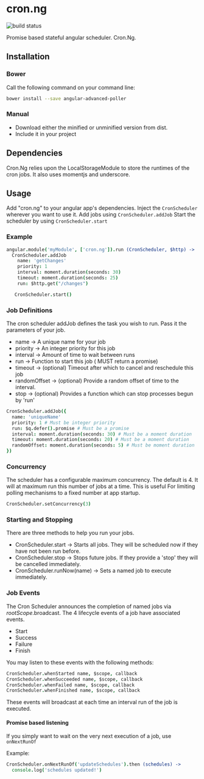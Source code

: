cron.ng
=======

![build status](https://circleci.com/gh/payrollhero/cron.ng.png?circle-token=:circle-token)

Promise based stateful angular scheduler.  Cron.Ng.

## Installation

### Bower
Call the following command on your command line:

```sh
bower install --save angular-advanced-poller
```

### Manual

- Download either the minified or unminified version from dist.
- Include it in your project

## Dependencies

Cron.Ng relies upon the LocalStorageModule to store the runtimes of the cron jobs.
It also uses momentjs and underscore.

## Usage

Add "cron.ng" to your angular app's dependencies.
Inject the ```CronScheduler``` wherever you want to use it.
Add jobs using ```CronScheduler.addJob```
Start the scheduler by using ```CronScheduler.start```

### Example

```coffee
angular.module('myModule', ['cron.ng']).run (CronScheduler, $http) ->
  CronScheduler.addJob
    name: 'getChanges'
    priority: 1
    interval: moment.duration(seconds: 30)
    timeout: moment.duration(seconds: 25)
    run: $http.get("/changes")

   CronScheduler.start()
```

### Job Definitions
The cron scheduler addJob defines the task you wish to run.  Pass it the parameters of your job.

- name -> A unique name for your job
- priority -> An integer priority for this job
- interval -> Amount of time to wait between runs
- run -> Function to start this job ( MUST return a promise)
- timeout -> (optional) Timeout after which to cancel and reschedule this job
- randomOffset -> (optional) Provide a random offset of time to the interval.
- stop -> (optional) Provides a function which can stop processes begun by 'run'

```coffee
CronScheduler.addJob({
  name: 'uniqueName'
  priority: 1 # Must be integer priority
  run: $q.defer().promise # Must be a promise
  interval: moment.duration(seconds: 30) # Must be a moment duration
  timeout: moment.duration(seconds: 20) # Must be a moment duration
  randomOffset: moment.duration(seconds: 5) # Must be moment duration
})
```

### Concurrency
The scheduler has a configurable maximum concurrency.  The default is 4.
It will at maximum run this number of jobs at a time.  This is useful
For limiting polling mechanisms to a fixed number at app startup.

```coffee
CronScheduler.setConcurrency(3)
```

### Starting and Stopping
There are three methods to help you run your jobs.
- CronScheduler.start -> Starts all jobs.  They will be scheduled now if they have not been run before.
- CronScheduler.stop -> Stops future jobs.  If they provide a 'stop' they will be cancelled immediately.
- CronScheduler.runNow(name) -> Sets a named job to execute immediately.

### Job Events
The Cron Scheduler announces the completion of named jobs via $rootScope.$broadcast.
The 4 lifecycle events of a job have associated events.
- Start
- Success
- Failure
- Finish

You may listen to these events with the following methods:

```coffee
CronScheduler.whenStarted name, $scope, callback
CronScheduler.whenSucceeded name, $scope, callback
CronScheduler.whenFailed name, $scope, callback
CronScheduler.whenFinished name, $scope, callback
```
These events will broadcast at each time an interval run of the job is executed.

#### Promise based listening
If you simply want to wait on the very next execution of a job, use ```onNextRunOf```

Example:

```coffee
CronScheduler.onNextRunOf('updateSchedules').then (schedules) ->
  console.log('schedules updated!')
```

